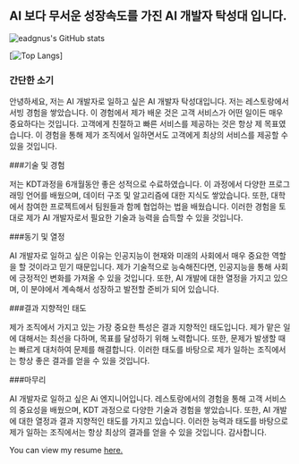 ## AI 보다 무서운 성장속도를 가진 AI 개발자 탁성대 입니다.


![eadgnus's GitHub stats](https://github-readme-stats.vercel.app/api?username=eadgnus&show_icons=true&theme=radical)

[![Top Langs](https://github-readme-stats.vercel.app/api/top-langs/?username=eadgnus)]


### 간단한 소기
안녕하세요, 저는 AI 개발자로 일하고 싶은 AI 개발자 탁성대입니다. 
저는 레스토랑에서 서빙 경험을 쌓았습니다. 이 경험에서 제가 배운 것은 고객 서비스가 어떤 일이든 매우 중요하다는 것입니다. 고객에게 친절하고 빠른 서비스를 제공하는 것은 항상 제 목표였습니다. 이 경험을 통해 제가 조직에서 일하면서도 고객에게 최상의 서비스를 제공할 수 있을 것입니다.

###기술 및 경험

저는 KDT과정을 6개월동안 좋은 성적으로 수료하였습니다. 이 과정에서 다양한 프로그래밍 언어를 배웠으며, 데이터 구조 및 알고리즘에 대한 지식도 쌓았습니다. 또한, 대학에서 참여한 프로젝트에서 팀원들과 함께 협업하는 법을 배웠습니다. 이러한 경험을 토대로 제가 AI 개발자로서 필요한 기술과 능력을 습득할 수 있을 것입니다.

###동기 및 열정

AI 개발자로 일하고 싶은 이유는 인공지능이 현재와 미래의 사회에서 매우 중요한 역할을 할 것이라고 믿기 때문입니다. 제가 기술적으로 능숙해진다면, 인공지능을 통해 사회에 긍정적인 변화를 가져올 수 있을 것입니다. 또한, AI 개발에 대한 열정을 가지고 있으며, 이 분야에서 계속해서 성장하고 발전할 준비가 되어 있습니다.

###결과 지향적인 태도

제가 조직에서 가지고 있는 가장 중요한 특성은 결과 지향적인 태도입니다. 제가 맡은 일에 대해서는 최선을 다하며, 목표를 달성하기 위해 노력합니다. 또한, 문제가 발생할 때는 빠르게 대처하여 문제를 해결합니다. 이러한 태도를 바탕으로 제가 일하는 조직에서는 항상 좋은 결과를 얻을 수 있을 것입니다.

###마무리

AI 개발자로 일하고 싶은 Ai 엔지니어입니다. 레스토랑에서의 경험을 통해 고객 서비스의 중요성을 배웠으며, KDT 과정으로 다양한 기술과 경험을 쌓았습니다. 또한, AI 개발에 대한 열정과 결과 지향적인 태도를 가지고 있습니다. 이러한 능력과 태도를 바탕으로 제가 일하는 조직에서는 항상 최상의 결과를 얻을 수 있을 것입니다. 감사합니다.</p><p align='left'> You can view my resume <a href='추후 수정 ' target=_blank><u>here</u>.</a></p>

